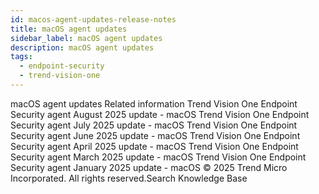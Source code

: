 ```yaml
---
id: macos-agent-updates-release-notes
title: macOS agent updates
sidebar_label: macOS agent updates
description: macOS agent updates
tags:
  - endpoint-security
  - trend-vision-one
---
```


 macOS agent updates Related information Trend Vision One Endpoint Security agent August 2025 update - macOS Trend Vision One Endpoint Security agent July 2025 update - macOS Trend Vision One Endpoint Security agent June 2025 update - macOS Trend Vision One Endpoint Security agent April 2025 update - macOS Trend Vision One Endpoint Security agent March 2025 update - macOS Trend Vision One Endpoint Security agent January 2025 update - macOS © 2025 Trend Micro Incorporated. All rights reserved.Search Knowledge Base